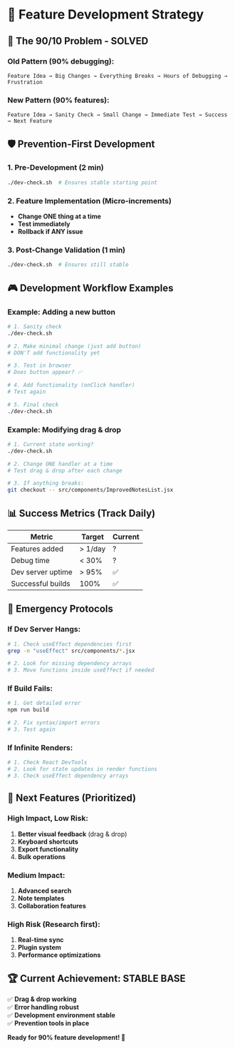 # 🎯 Feature Development Strategy

## 🔄 The 90/10 Problem - SOLVED

### Old Pattern (90% debugging):

```
Feature Idea → Big Changes → Everything Breaks → Hours of Debugging → Frustration
```

### New Pattern (90% features):

```
Feature Idea → Sanity Check → Small Change → Immediate Test → Success → Next Feature
```

## 🛡️ Prevention-First Development

### 1. Pre-Development (2 min)

```bash
./dev-check.sh  # Ensures stable starting point
```

### 2. Feature Implementation (Micro-increments)

- **Change ONE thing at a time**
- **Test immediately**
- **Rollback if ANY issue**

### 3. Post-Change Validation (1 min)

```bash
./dev-check.sh  # Ensures still stable
```

## 🎮 Development Workflow Examples

### Example: Adding a new button

```bash
# 1. Sanity check
./dev-check.sh

# 2. Make minimal change (just add button)
# DON'T add functionality yet

# 3. Test in browser
# Does button appear? ✅

# 4. Add functionality (onClick handler)
# Test again

# 5. Final check
./dev-check.sh
```

### Example: Modifying drag & drop

```bash
# 1. Current state working?
./dev-check.sh

# 2. Change ONE handler at a time
# Test drag & drop after each change

# 3. If anything breaks:
git checkout -- src/components/ImprovedNotesList.jsx
```

## 📊 Success Metrics (Track Daily)

| Metric            | Target  | Current |
| ----------------- | ------- | ------- |
| Features added    | > 1/day | ?       |
| Debug time        | < 30%   | ?       |
| Dev server uptime | > 95%   | ✅      |
| Successful builds | 100%    | ✅      |

## 🚨 Emergency Protocols

### If Dev Server Hangs:

```bash
# 1. Check useEffect dependencies first
grep -n "useEffect" src/components/*.jsx

# 2. Look for missing dependency arrays
# 3. Move functions inside useEffect if needed
```

### If Build Fails:

```bash
# 1. Get detailed error
npm run build

# 2. Fix syntax/import errors
# 3. Test again
```

### If Infinite Renders:

```bash
# 1. Check React DevTools
# 2. Look for state updates in render functions
# 3. Check useEffect dependency arrays
```

## 🎯 Next Features (Prioritized)

### High Impact, Low Risk:

1. **Better visual feedback** (drag & drop)
2. **Keyboard shortcuts**
3. **Export functionality**
4. **Bulk operations**

### Medium Impact:

1. **Advanced search**
2. **Note templates**
3. **Collaboration features**

### High Risk (Research first):

1. **Real-time sync**
2. **Plugin system**
3. **Performance optimizations**

## 🏆 Current Achievement: STABLE BASE

✅ **Drag & drop working**  
✅ **Error handling robust**  
✅ **Development environment stable**  
✅ **Prevention tools in place**

**Ready for 90% feature development! 🚀**
